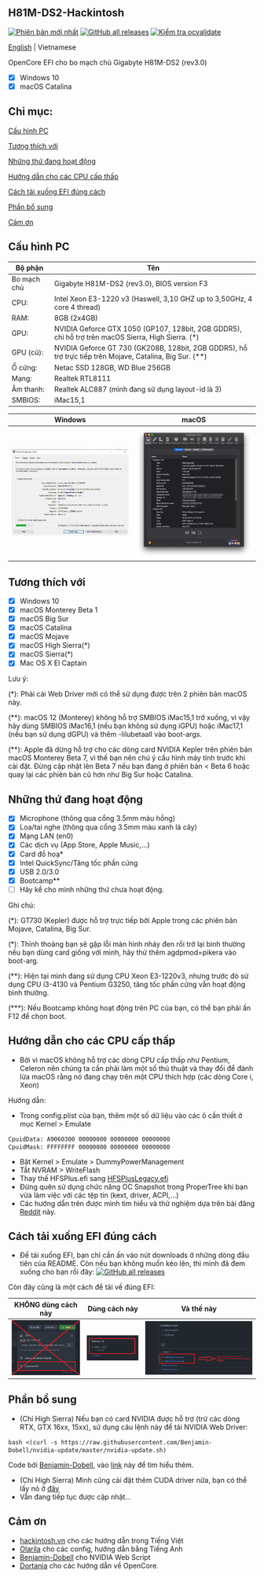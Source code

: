 ## H81M-DS2-Hackintosh

[![Phiên bản mới nhất](https://img.shields.io/github/v/release/dtcu0ng/H81M-DS2-Hackintosh)](https://github.com/dtcu0ng/H81M-DS2-Hackintosh/releases) [![GitHub all releases](https://img.shields.io/github/downloads/dtcu0ng/H81M-DS2-Hackintosh/total?label=t%E1%BA%A3i%20xu%E1%BB%91ng)](https://github.com/dtcu0ng/H81M-DS2-Hackintosh/releases) [![Kiểm tra ocvalidate](https://github.com/dtcu0ng/H81M-DS2-Hackintosh/workflows/CI/badge.svg)](https://github.com/dtcu0ng/H81M-DS2-Hackintosh/actions)

[English](README) | Vietnamese

OpenCore EFI cho bo mạch chủ Gigabyte H81M-DS2 (rev3.0)

- [x] Windows 10
- [x] macOS Catalina

## Chỉ mục:
[Cấu hình PC](#cấu-hình-pc)

[Tương thích với](#tương-thích-với)

[Những thứ đang hoạt động](#những-thứ-đang-hoạt-động)

[Hướng dẫn cho các CPU cấp thấp](#hướng-dẫn-cho-các-cpu-cấp-thấp)

[Cách tải xuống EFI đúng cách](#cách-tải-xuống-efi-đúng-cách)

[Phần bổ sung](#phần-bổ-sung)

[Cảm ơn](#cảm-ơn)

## Cấu hình PC

| Bộ phận  | Tên |
| ------------- | ------------- |
| Bo mạch chủ | Gigabyte H81M-DS2 (rev3.0), BIOS version F3  |
| CPU:  | Intel Xeon E3-1220 v3 (Haswell, 3,10 GHZ up to 3,50GHz, 4 core 4 thread)  |
| RAM:  | 8GB (2x4GB)  |
| GPU:  | NVIDIA Geforce GTX 1050 (GP107, 128bit, 2GB GDDR5), chỉ hỗ trợ trên macOS Sierra, High Sierra. (*) |
| GPU (cũ):  | NVIDIA Geforce GT 730 (GK208B, 128bit, 2GB GDDR5), hỗ trợ trực tiếp trên Mojave, Catalina, Big Sur. (**) |
| Ổ cứng:  | Netac SSD 128GB, WD Blue 256GB  |
| Mạng: | Realtek RTL8111 |
| Âm thanh:  | Realtek ALC887 (mình đang sử dụng layout-id là 3)  |
| SMBIOS:  | iMac15,1  |


| Windows  | macOS |
| ------------- | ------------- |
| ![dxdiag windows spec](images/systeminfo_win.png "System specfication") | ![hackintool spec](images/systeminfo_mac.png "System specfication")  |

## Tương thích với

- [x] Windows 10
- [x] macOS Monterey Beta 1
- [x] macOS Big Sur
- [x] macOS Catalina
- [x] macOS Mojave
- [x] macOS High Sierra(*)
- [x] macOS Sierra(*)
- [x] Mac OS X El Captain

Lưu ý:

(*): Phải cài Web Driver mới có thể sử dụng được trên 2 phiên bản macOS này.

(**): macOS 12 (Monterey) không hỗ trợ SMBIOS iMac15,1 trở xuống, vì vậy hãy dùng SMBIOS iMac16,1 (nếu bạn không sử dụng iGPU) hoặc iMac17,1 (nếu bạn sử dụng dGPU) và thêm -lilubetaall vào boot-args.

(**): Apple đã dừng hỗ trợ cho các dòng card NVIDIA Kepler trên phiên bản macOS Monterey Beta 7, vì thế bạn nên chú ý cấu hình máy tính trước khi cài đặt. Đừng cập nhật lên Beta 7 nếu bạn đang ở phiên bản < Beta 6 hoặc quay lại các phiên bản cũ hơn như Big Sur hoặc Catalina.

## Những thứ đang hoạt động
- [x] Microphone (thông qua cổng 3.5mm màu hồng)
- [x] Loa/tai nghe (thông qua cổng 3.5mm màu xanh lá cây)
- [x] Mạng LAN (en0)
- [x] Các dịch vụ (App Store, Apple Music,...)
- [x] Card đồ hoạ*
- [x] Intel QuickSync/Tăng tốc phần cứng
- [x] USB 2.0/3.0
- [x] Bootcamp**
- [ ] Hãy kể cho mình những thứ chưa hoạt động.

Ghi chú: 

(*): GT730 (Kepler) được hỗ trợ trực tiếp bởi Apple trong các phiên bản Mojave, Catalina, Big Sur.

(*): Thỉnh thoảng bạn sẽ gặp lỗi màn hình nháy đen rồi trở lại bình thường nếu bạn dùng card giống với mình, hãy thử thêm agdpmod=pikera vào boot-arg.

(**): Hiện tại mình đang sử dụng CPU Xeon E3-1220v3, nhưng trước đó sử dụng CPU i3-4130 và Pentium G3250, tăng tốc phần cứng vẫn hoạt động bình thường.

(***): Nếu Bootcamp không hoạt động trên PC của bạn, có thể bạn phải ấn F12 để chọn boot.

## Hướng dẫn cho các CPU cấp thấp
+ Bởi vì macOS không hỗ trợ các dòng CPU cấp thấp như Pentium, Celeron nên chúng ta cần phải làm một số thủ thuật và thay đổi để đánh lừa macOS rằng nó đang chạy trên một CPU thích hợp (các dòng Core i, Xeon)

Hướng dẫn:
+ Trong config.plist của bạn, thêm một số dữ liệu vào các ô cần thiết ở mục Kernel > Emulate
```
CpuidData: A9060300 00000000 00000000 00000000
CpuidMask: FFFFFFFF 00000000 00000000 00000000
```
+ Bật Kernel > Emulate > DummyPowerManagement
+ Tắt NVRAM > WriteFlash
+ Thay thế HFSPlus.efi sang [HFSPlusLegacy.efi](https://github.com/acidanthera/OcBinaryData/blob/master/Drivers/HfsPlusLegacy.efi)
+ Đừng quên sử dụng chức năng OC Snapshot trong ProperTree khi bạn vừa làm việc với các tệp tin (kext, driver, ACPI,...)
+ Các hướng dẫn trên được mình tìm hiểu và thử nghiệm dựa trên bài đăng [Reddit](https://www.reddit.com/r/hackintosh/comments/gn41rk/stuck_in_oc_watchdog_status_is_0/) này.

## Cách tải xuống EFI đúng cách
+ Để tải xuống EFI, bạn chỉ cần ấn vào nút downloads ở những dòng đầu tiên của README. Còn nếu bạn không muốn kéo lên, thì mình đã đem xuống cho bạn rồi đây: [![GitHub all releases](https://img.shields.io/github/downloads/dtcu0ng/H81M-DS2-Hackintosh/total)](https://github.com/dtcu0ng/H81M-DS2-Hackintosh/releases)

Còn đây cũng là một cách để tải về đúng EFI:

| KHÔNG dùng cách này  | Dùng cách này | Và thế này |
| ------------- | ------------- | ------------- |
| ![don't use this](images/dont_use_this_to_download.png "Don't use this") | ![use this](images/use_this.png "Use this") | ![and this](images/and_this.png "and this") |

## Phần bổ sung
+ (Chỉ High Sierra) Nếu bạn có card NVIDIA được hỗ trợ (trừ các dòng RTX, GTX 16xx, 15xx), sử dụng câu lệnh này để tải NVIDIA Web Driver:

```
bash <(curl -s https://raw.githubusercontent.com/Benjamin-Dobell/nvidia-update/master/nvidia-update.sh)
```
Code bởi [Benjamin-Dobell](https://github.com/Benjamin-Dobell/), vào [link](https://github.com/Benjamin-Dobell/nvidia-update/) này để tìm hiểu thêm.
+ (Chỉ High Sierra) Mình cũng cài đặt thêm CUDA driver nữa, bạn có thể lấy nó ở [đây](https://www.nvidia.com/en-us/drivers/cuda/mac-driver-archive/)
+ Vẫn đang tiếp tục được cập nhật...

## Cảm ơn
+ [hackintosh.vn](https://hackintosh.vn) cho các hướng dẫn trong Tiếng Việt
+ [Olarila](https://olarila.com) cho các config, hướng dẫn bằng Tiếng Anh
+ [Benjamin-Dobell](https://github.com/Benjamin-Dobell/) cho NVIDIA Web Script
+ [Dortania](https://dortania.github.io/OpenCore-Install-Guide/) cho các hướng dẫn về OpenCore.
